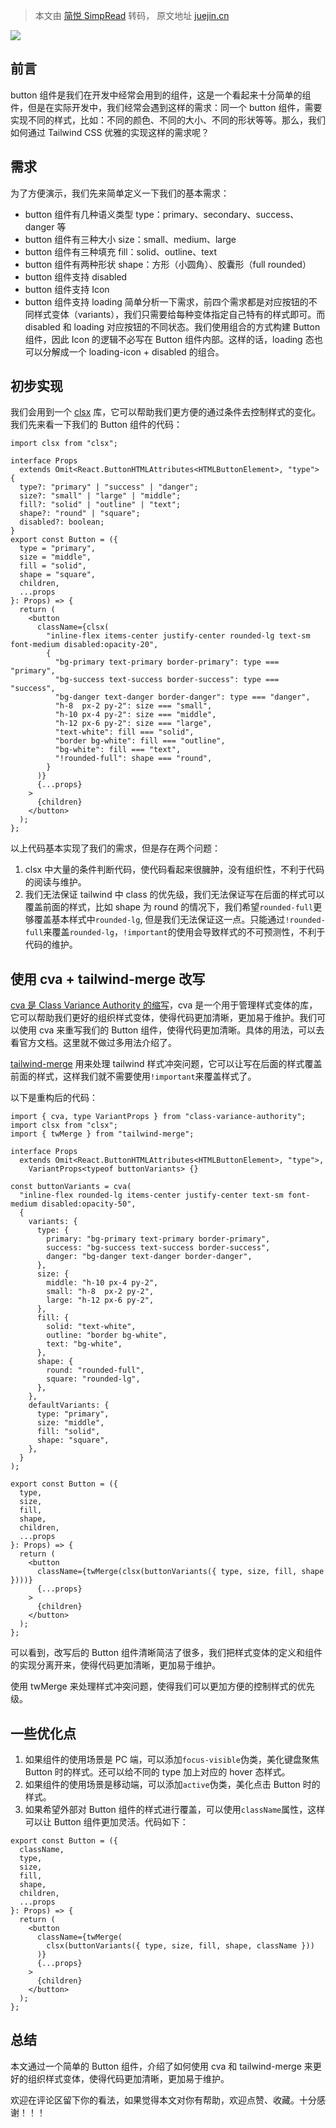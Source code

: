 > 本文由 [简悦 SimpRead](http://ksria.com/simpread/) 转码， 原文地址 [juejin.cn](https://juejin.cn/post/7290802328722276352?searchId=20240122143239B11DED69928146E57425)

![](https://p1-juejin.byteimg.com/tos-cn-i-k3u1fbpfcp/94e3e0a1b1604d909df6e891854be3db~tplv-k3u1fbpfcp-jj-mark:3024:0:0:0:q75.awebp#?w=427&h=365&s=30915&e=jpg&b=ffffff)

前言
--
button 组件是我们在开发中经常会用到的组件，这是一个看起来十分简单的组件，但是在实际开发中，我们经常会遇到这样的需求：同一个 button 组件，需要实现不同的样式，比如：不同的颜色、不同的大小、不同的形状等等。那么，我们如何通过 Tailwind CSS 优雅的实现这样的需求呢？

需求
--
为了方便演示，我们先来简单定义一下我们的基本需求：
*   button 组件有几种语义类型 type：primary、secondary、success、danger 等
*   button 组件有三种大小 size：small、medium、large
*   button 组件有三种填充 fill：solid、outline、text
*   button 组件有两种形状 shape：方形（小圆角）、胶囊形（full rounded）
*   button 组件支持 disabled
*   button 组件支持 Icon
*   button 组件支持 loading
简单分析一下需求，前四个需求都是对应按钮的不同样式变体（variants），我们只需要给每种变体指定自己特有的样式即可。而 disabled 和 loading 对应按钮的不同状态。我们使用组合的方式构建 Button 组件，因此 Icon 的逻辑不必写在 Button 组件内部。这样的话，loading 态也可以分解成一个 loading-icon + disabled 的组合。

初步实现
----
我们会用到一个 [clsx](https://link.juejin.cn?target=https%3A%2F%2Fgithub.com%2Flukeed%2Fclsx "https://github.com/lukeed/clsx") 库，它可以帮助我们更方便的通过条件去控制样式的变化。我们先来看一下我们的 Button 组件的代码：

```
import clsx from "clsx";

interface Props
  extends Omit<React.ButtonHTMLAttributes<HTMLButtonElement>, "type"> {
  type?: "primary" | "success" | "danger";
  size?: "small" | "large" | "middle";
  fill?: "solid" | "outline" | "text";
  shape?: "round" | "square";
  disabled?: boolean;
}
export const Button = ({
  type = "primary",
  size = "middle",
  fill = "solid",
  shape = "square",
  children,
  ...props
}: Props) => {
  return (
    <button
      className={clsx(
        "inline-flex items-center justify-center rounded-lg text-sm font-medium disabled:opacity-20",
        {
          "bg-primary text-primary border-primary": type === "primary",
          "bg-success text-success border-success": type === "success",
          "bg-danger text-danger border-danger": type === "danger",
          "h-8  px-2 py-2": size === "small",
          "h-10 px-4 py-2": size === "middle",
          "h-12 px-6 py-2": size === "large",
          "text-white": fill === "solid",
          "border bg-white": fill === "outline",
          "bg-white": fill === "text",
          "!rounded-full": shape === "round",
        }
      )}
      {...props}
    >
      {children}
    </button>
  );
};
```

以上代码基本实现了我们的需求，但是存在两个问题：

1.  clsx 中大量的条件判断代码，使代码看起来很臃肿，没有组织性，不利于代码的阅读与维护。
2.  我们无法保证 tailwind 中 class 的优先级，我们无法保证写在后面的样式可以覆盖前面的样式，比如 shape 为 round 的情况下，我们希望`rounded-full`更够覆盖基本样式中`rounded-lg`, 但是我们无法保证这一点。只能通过`!rounded-full`来覆盖`rounded-lg`，`!important`的使用会导致样式的不可预测性，不利于代码的维护。

使用 cva + tailwind-merge 改写
--------------------------

[cva 是 Class Variance Authority 的缩写](https://link.juejin.cn?target=https%3A%2F%2Fcva.style%2Fdocs "https://cva.style/docs")，cva 是一个用于管理样式变体的库，它可以帮助我们更好的组织样式变体，使得代码更加清晰，更加易于维护。我们可以使用 cva 来重写我们的 Button 组件，使得代码更加清晰。具体的用法，可以去看官方文档。这里就不做过多用法介绍了。

[tailwind-merge](https://link.juejin.cn?target=https%3A%2F%2Fgithub.com%2Fdcastil%2Ftailwind-merge "https://github.com/dcastil/tailwind-merge") 用来处理 tailwind 样式冲突问题，它可以让写在后面的样式覆盖前面的样式，这样我们就不需要使用`!important`来覆盖样式了。

以下是重构后的代码：

```
import { cva, type VariantProps } from "class-variance-authority";
import clsx from "clsx";
import { twMerge } from "tailwind-merge";

interface Props
  extends Omit<React.ButtonHTMLAttributes<HTMLButtonElement>, "type">,
    VariantProps<typeof buttonVariants> {}

const buttonVariants = cva(
  "inline-flex rounded-lg items-center justify-center text-sm font-medium disabled:opacity-50",
  {
    variants: {
      type: {
        primary: "bg-primary text-primary border-primary",
        success: "bg-success text-success border-success",
        danger: "bg-danger text-danger border-danger",
      },
      size: {
        middle: "h-10 px-4 py-2",
        small: "h-8  px-2 py-2",
        large: "h-12 px-6 py-2",
      },
      fill: {
        solid: "text-white",
        outline: "border bg-white",
        text: "bg-white",
      },
      shape: {
        round: "rounded-full",
        square: "rounded-lg",
      },
    },
    defaultVariants: {
      type: "primary",
      size: "middle",
      fill: "solid",
      shape: "square",
    },
  }
);

export const Button = ({
  type,
  size,
  fill,
  shape,
  children,
  ...props
}: Props) => {
  return (
    <button
      className={twMerge(clsx(buttonVariants({ type, size, fill, shape })))}
      {...props}
    >
      {children}
    </button>
  );
};
```

可以看到，改写后的 Button 组件清晰简洁了很多，我们把样式变体的定义和组件的实现分离开来，使得代码更加清晰，更加易于维护。

使用 twMerge 来处理样式冲突问题，使得我们可以更加方便的控制样式的优先级。

一些优化点
-----

1.  如果组件的使用场景是 PC 端，可以添加`focus-visible`伪类，美化键盘聚焦 Button 时的样式。还可以给不同的 type 加上对应的 hover 态样式。
2.  如果组件的使用场景是移动端，可以添加`active`伪类，美化点击 Button 时的样式。
3.  如果希望外部对 Button 组件的样式进行覆盖，可以使用`className`属性，这样可以让 Button 组件更加灵活。代码如下：

```
export const Button = ({
  className,
  type,
  size,
  fill,
  shape,
  children,
  ...props
}: Props) => {
  return (
    <button
      className={twMerge(
        clsx(buttonVariants({ type, size, fill, shape, className }))
      )}
      {...props}
    >
      {children}
    </button>
  );
};
```

总结
--

本文通过一个简单的 Button 组件，介绍了如何使用 cva 和 tailwind-merge 来更好的组织样式变体，使得代码更加清晰，更加易于维护。

欢迎在评论区留下你的看法，如果觉得本文对你有帮助，欢迎点赞、收藏。十分感谢！！！